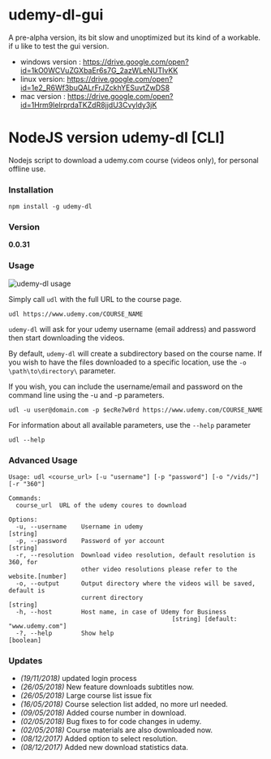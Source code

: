 # udemy-dl-gui

A pre-alpha version, its bit slow and unoptimized but its kind of a workable.
if u like to test the gui version.

- windows version : https://drive.google.com/open?id=1kO0WCVuZGXbaEr6s7G_2azWLeNUTIvKK
- linux version: https://drive.google.com/open?id=1e2_R6Wf3buQALrFrJZckhYESuvtZwDS8
- mac version : https://drive.google.com/open?id=1Hrm9lelrprdaTKZdR8jjdU3Cvyldy3jK

# NodeJS version udemy-dl [CLI]
Nodejs script to download a udemy.com course (videos only), for personal offline use.

### Installation
```
npm install -g udemy-dl
```

### Version
**0.0.31**

### Usage
![udemy-dl usage](https://raw.githubusercontent.com/riazXrazor/udemy-dl/master/gif/udemy-dl.gif)

Simply call `udl` with the full URL to the course page.
```
udl https://www.udemy.com/COURSE_NAME
```
`udemy-dl` will ask for your udemy username (email address) and password then start downloading the videos.

By default, `udemy-dl` will create a subdirectory based on the course name.  If you wish to have the files downloaded to a specific location, use the `-o \path\to\directory\` parameter.

If you wish, you can include the username/email and password on the command line using the -u and -p parameters.

```
udl -u user@domain.com -p $ecRe7w0rd https://www.udemy.com/COURSE_NAME
```

For information about all available parameters, use the `--help` parameter
```
udl --help
```

### Advanced Usage

```
Usage: udl <course_url> [-u "username"] [-p "password"] [-o "/vids/"] [-r "360"]

Commands:
  course_url  URL of the udemy coures to download

Options:
  -u, --username    Username in udemy                                   [string]
  -p, --password    Password of yor account                             [string]
  -r, --resolution  Download video resolution, default resolution is 360, for
                    other video resolutions please refer to the website.[number]
  -o, --output      Output directory where the videos will be saved, default is
                    current directory                                   [string]
  -h, --host        Host name, in case of Udemy for Business
                                             [string] [default: "www.udemy.com"]
  -?, --help        Show help                                          [boolean]

```


### Updates
 - *(19/11/2018)* updated login process
 - *(26/05/2018)* New feature downloads subtitles now.
 - *(26/05/2018)* Large course list issue fix
 - *(16/05/2018)* Course selection list added, no more url needed.
 - *(09/05/2018)* Added course number in download.
 - *(02/05/2018)* Bug fixes to for code changes in udemy.
 - *(02/05/2018)* Course materials are also downloaded now.
 - *(08/12/2017)* Added option to select resolution.
 - *(08/12/2017)* Added new download statistics data.

